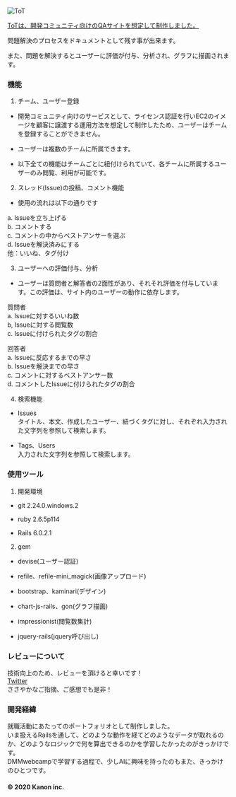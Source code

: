 ![ToT](http://tot.monster/assets/logo-white-2cb3a3a3549a9b88f45a8e94b4a7f85187229441a37952eb519798352236935c.png)

[ToTは、開発コミュニティ向けのQAサイトを想定して制作しました。](http://tot.monster/)


問題解決のプロセスをドキュメントとして残す事が出来ます。

また、問題を解決するとユーザーに評価が付与、分析され、グラフに描画されます。


### 機能

1. チーム、ユーザー登録

 * 開発コミュニティ向けのサービスとして、ライセンス認証を行いEC2のイメージを顧客に譲渡する運用方法を想定して制作したため、ユーザーはチームを登録することができません。

 * ユーザーは複数のチームに所属できます。

 * 以下全ての機能はチームごとに紐付けられていて、各チームに所属するユーザーのみ閲覧、利用が可能です。

2. スレッド(Issue)の投稿、コメント機能

 * 使用の流れは以下の通りです

  a. Issueを立ち上げる  
  b. コメントする  
  c. コメントの中からベストアンサーを選ぶ  
  d. Issueを解決済みにする  
他：いいね、タグ付け

3. ユーザーへの評価付与、分析

 * ユーザーは質問者と解答者の2面性があり、それそれ評価を付与しています。この評価は、サイト内のユーザーの動作に依存します。

  質問者  
  a. Issueに対するいいね数  
  b, Issueに対する閲覧数  
  c. Issueに付けられたタグの割合

  回答者  
  a. Issueに反応するまでの早さ  
  b. Issueを解決までの早さ  
  c. コメントに対するベストアンサー数  
  d. コメントしたIssueに付けられたタグの割合

4. 検索機能
  * Issues  
  タイトル、本文、作成したユーザー、紐づくタグに対し、それぞれ入力された文字列を参照して検索します。

  * Tags、Users  
  入力された文字列を参照して検索します。

### 使用ツール

1. 開発環境

 * git  2.24.0.windows.2

 * ruby 2.6.5p114

 * Rails 6.0.2.1

2. gem

 * devise(ユーザー認証)

 * refile、refile-mini_magick(画像アップロード)

 * bootstrap、kaminari(デザイン)

 * chart-js-rails、gon(グラフ描画)

 * impressionist(閲覧数集計)

 * jquery-rails(jquery呼び出し)

### レビューについて

技術向上のため、レビューを頂けると幸いです！  
[Twitter](https://twitter.com/kanon25807)  
ささやかなご指摘、ご感想でも是非！

### 開発経緯
就職活動にあたってのポートフォリオとして制作しました。  
いま扱えるRailsを通して、どのような動作を経てどのようなデータが取れるのか、どのようなロジックで何を算出できるのかを学習したかったのがきっかけです。  
DMMwebcampで学習する過程で、少しAIに興味を持ったのもまた、きっかけのひとつです。

#### © 2020 Kanon inc.